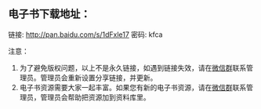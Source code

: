 ## 电子书下载地址：

链接: http://pan.baidu.com/s/1dFxle17 密码: kfca

注意：
1. 为了避免版权问题，以上不是永久链接，如遇到链接失效，请在[微信群](https://github.com/itdl/lib/blob/master/doc/wechat_intro.md)联系管理员。管理员会重新设置分享链接，并更新。
2. 电子书资源需要大家一起丰富。如果您有新的电子书资源，请在[微信群](https://github.com/itdl/lib/blob/master/doc/wechat_intro.md)联系管理员，管理员会帮助把资源加到资料库里。